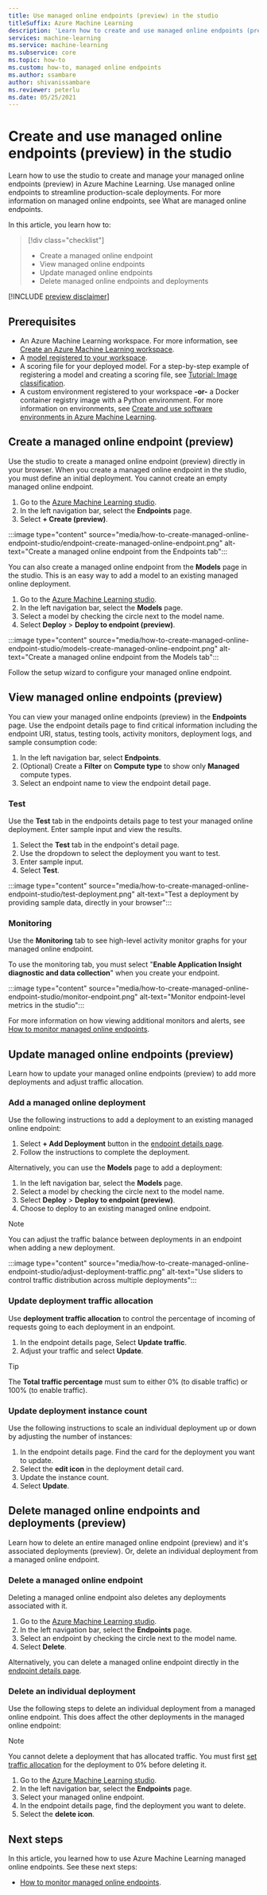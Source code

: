 ```yaml
---
title: Use managed online endpoints (preview) in the studio
titleSuffix: Azure Machine Learning
description: 'Learn how to create and use managed online endpoints (preview) using the Azure Machine Learning studio.'
services: machine-learning
ms.service: machine-learning
ms.subservice: core
ms.topic: how-to
ms.custom: how-to, managed online endpoints
ms.author: ssambare
author: shivanissambare
ms.reviewer: peterlu
ms.date: 05/25/2021
---
```


# Create and use managed online endpoints (preview) in the studio

Learn how to use the studio to create and manage your managed online endpoints (preview) in Azure Machine Learning. Use managed online endpoints to streamline production-scale deployments. For more information on managed online endpoints, see What are managed online endpoints.

In this article, you learn how to:

> [!div class="checklist"]
> * Create a managed online endpoint
> * View managed online endpoints
> * Update managed online endpoints
> * Delete managed online endpoints and deployments

[!INCLUDE [preview disclaimer](../../includes/machine-learning-preview-generic-disclaimer.md)]

## Prerequisites

- An Azure Machine Learning workspace. For more information, see [Create an Azure Machine Learning workspace](how-to-manage-workspace.md).
- A [model registered to your workspace](how-to-deploy-and-where.md#registermodel).
- A scoring file for your deployed model. For a step-by-step example of registering a model and creating a scoring file, see [Tutorial: Image classification](tutorial-train-models-with-aml.md).
- A custom environment registered to your workspace **-or-** a Docker container registry image with a Python environment. For more information on environments, see [Create and use software environments in Azure Machine Learning](how-to-use-environments.md).

## Create a managed online endpoint (preview)

Use the studio to create a managed online endpoint (preview) directly in your browser. When you create a managed online endpoint in the studio, you must define an initial deployment. You cannot create an empty managed online endpoint.

1. Go to the [Azure Machine Learning studio](https://ml.azure.com).
1. In the left navigation bar, select the **Endpoints** page.
1. Select **+ Create (preview)**.

:::image type="content" source="media/how-to-create-managed-online-endpoint-studio/endpoint-create-managed-online-endpoint.png" alt-text="Create a managed online endpoint from the Endpoints tab":::

You can also create a managed online endpoint from the **Models** page in the studio. This is an easy way to add a model to an existing managed online deployment.

1. Go to the [Azure Machine Learning studio](https://ml.azure.com).
1. In the left navigation bar, select the **Models** page.
1. Select a model by checking the circle next to the model name.
1. Select **Deploy** > **Deploy to endpoint (preview)**.

:::image type="content" source="media/how-to-create-managed-online-endpoint-studio/models-create-managed-online-endpoint.png" alt-text="Create a managed online endpoint from the Models tab":::

Follow the setup wizard to configure your managed online endpoint.

## View managed online endpoints (preview)

You can view your managed online endpoints (preview) in the **Endpoints** page. Use the endpoint details page to find critical information including the endpoint URI, status, testing tools, activity monitors, deployment logs, and sample consumption code:

1. In the left navigation bar, select **Endpoints**.
1. (Optional) Create a **Filter** on **Compute type** to show only **Managed** compute types.
1. Select an endpoint name to view the endpoint detail page.

### Test

Use the **Test** tab in the endpoints details page to test your managed online deployment. Enter sample input and view the results.

1. Select the **Test** tab in the endpoint's detail page.
1. Use the dropdown to select the deployment you want to test.
1. Enter sample input.
1. Select **Test**.

:::image type="content" source="media/how-to-create-managed-online-endpoint-studio/test-deployment.png" alt-text="Test a deployment by providing sample data, directly in your browser":::

### Monitoring

Use the **Monitoring** tab to see high-level activity monitor graphs for your managed online endpoint.

To use the monitoring tab, you must select "**Enable Application Insight diagnostic and data collection**" when you create your endpoint.

:::image type="content" source="media/how-to-create-managed-online-endpoint-studio/monitor-endpoint.png" alt-text="Monitor endpoint-level metrics in the studio":::

For more information on how viewing additional monitors and alerts, see [How to monitor managed online endpoints](how-to-monitor-online-endpoints.md).

## Update managed online endpoints (preview)

Learn how to update your managed online endpoints (preview) to add more deployments and adjust traffic allocation.

### Add a managed online deployment

Use the following instructions to add a deployment to an existing managed online endpoint:

1. Select **+ Add Deployment** button in the [endpoint details page](#view-managed-online-endpoints-preview).
2. Follow the instructions to complete the deployment.

Alternatively, you can use the **Models** page to add a deployment:

1. In the left navigation bar, select the **Models** page.
1. Select a model by checking the circle next to the model name.
1. Select **Deploy** > **Deploy to endpoint (preview)**.
1. Choose to deploy to an existing managed online endpoint.

> [!NOTE]
> You can adjust the traffic balance between deployments in an endpoint when adding a new deployment.
>
> :::image type="content" source="media/how-to-create-managed-online-endpoint-studio/adjust-deployment-traffic.png" alt-text="Use sliders to control traffic distribution across multiple deployments":::

### Update deployment traffic allocation

Use **deployment traffic allocation** to control the percentage of incoming of requests going to each deployment in an endpoint.

1. In the endpoint details page, Select  **Update traffic**.
2. Adjust your traffic and select **Update**.

> [!TIP]
> The **Total traffic percentage** must sum to either 0% (to disable traffic) or 100% (to enable traffic).

### Update deployment instance count

Use the following instructions to scale an individual deployment up or down by adjusting the number of instances:

1. In the endpoint details page. Find the card for the deployment you want to update.
1. Select the **edit icon** in the deployment detail card.
1. Update the instance count.
1. Select **Update**.


## Delete managed online endpoints and deployments (preview)

Learn how to delete an entire managed online endpoint (preview) and it's associated deployments (preview). Or, delete an individual deployment from a managed online endpoint.

### Delete a managed online endpoint

Deleting a managed online endpoint also deletes any deployments associated with it.

1. Go to the [Azure Machine Learning studio](https://ml.azure.com).
1. In the left navigation bar, select the **Endpoints** page.
1. Select an endpoint by checking the circle next to the model name.
1. Select **Delete**.

Alternatively, you can delete a managed online endpoint directly in the [endpoint details page](#view-managed-online-endpoints-preview). 


### Delete an individual deployment

Use the following steps to delete an individual deployment from a managed online endpoint. This does affect the other deployments in the managed online endpoint:

> [!NOTE]
> You cannot delete a deployment that has allocated traffic. You must first [set traffic allocation](#update-deployment-traffic-allocation) for the deployment to 0% before deleting it.

1. Go to the [Azure Machine Learning studio](https://ml.azure.com).
1. In the left navigation bar, select the **Endpoints** page.
1. Select your managed online endpoint.
1. In the endpoint details page, find the deployment you want to delete.
1. Select the **delete icon**.

## Next steps

In this article, you learned how to use Azure Machine Learning managed online endpoints. See these next steps:

- [How to monitor managed online endpoints](how-to-monitor-online-endpoints.md).
